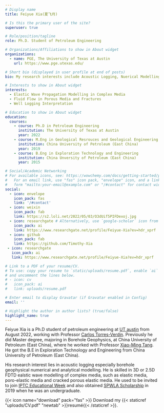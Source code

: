 ```yaml
---
# Display name
title: Feiyue Xia(夏飞月)

# Is this the primary user of the site?
superuser: true

# Role/position/tagline
role: Ph.D. Student of Petroleum Engineering

# Organizations/Affiliations to show in About widget
organizations:
  - name: PGE, The University of Texas at Austin
    url: https://www.pge.utexas.edu/

# Short bio (displayed in user profile at end of posts)
bio: My research interests include Acoustic Logging, Nuerical Modelling, Formation Evaluation.

# Interests to show in About widget
interests:
  - Elastic Wave Propagation Modelling in Complex Media
  - Fluid Flow in Porous Media and Fractures
  - Well Logging Interpretation

# Education to show in About widget
education:
  courses:
    - course: Ph.D in Petroleum Engineering
      institution: The University of Texas at Austin
      year: 2022
    - course: M.Eng in Geological Resrouces and Geological Engineering
      institution: China University of Petroleum (East China)
      year: 2019
    - course: B.Eng in Exploration Technology and Engineering
      institution: China Unversity of Petroleum (East China)
      year: 2015

# Social/Academic Networking
# For available icons, see: https://wowchemy.com/docs/getting-started/page-builder/#icons
#   For an email link, use "fas" icon pack, "envelope" icon, and a link in the
#   form "mailto:your-email@example.com" or "/#contact" for contact widget.
social:
  - icon: envelope
    icon_pack: fas
    link: '/#contact'
  - icon: weixin
    icon_pack: fab
    link: https://s2.loli.net/2022/05/03/O3dUif5PIFDexoj.jpg
  - icon: researchgate # Alternatively, use `google-scholar` icon from `ai` icon pack
    icon_pack: ai
    link: https://www.researchgate.net/profile/Feiyue-Xia?ev=hdr_xprf
  - icon: github
    icon_pack: fab
    link: https://github.com/Timothy-Xia
 - icon: researchgate
   icon_pack: ai
   link: https://www.researchgate.net/profile/Feiyue-Xia?ev=hdr_xprf

# Link to a PDF of your resume/CV.
# To use: copy your resume to `static/uploads/resume.pdf`, enable `ai` icons in `params.toml`,
# and uncomment the lines below.
# - icon: cv
#   icon_pack: ai
#   link: uploads/resume.pdf

# Enter email to display Gravatar (if Gravatar enabled in Config)
email: ''

# Highlight the author in author lists? (true/false)
highlight_name: true
---
```


Feiyue Xia is a Ph.D student of petroleum engineering at [UT austin](https://www.utexas.edu/) from August 2022, working with Professor [Carlos Torres-Verdin](https://pge.utexas.edu/facultystaff/faculty-directory/torres-verdin). Previously he did Master degree, majoring in Borehole Geophysics, at China University of Petroleum (East China), where he worked with Professor [Xiao-Ming Tang](https://www.researchgate.net/profile/Xiao-Ming-Tang-2). He got the B.E in Exploration Technology and Engineering from China University of Petroleum (East China).

His research interest lies in acoustic logging especially borehole geophysical numerical and analytical modelling. He is skilled in 3D or 2.5D FDTD ealstic wave modelling of complex media, such as elastic media, poro-elastic media and cracked porous elastic media. He used to be invited to join [IPTC Educational Week](https://www.iptcnet.org/19iptc/education-activities/education-week/) and also obtained [SPWLA Scholarship](https://www.spwla.org/SPWLA/Foundation/Grants_and_Scholarship_Recipients/SPWLA/Foundation/Grants_and_Scholarship_Recipients.aspx?hkey=9d374860-c03f-42eb-8108-c6d638f8a4ff) in 2019 when he was an undergraduate.

{{< icon name="download" pack="fas" >}} Download my {{< staticref "uploads/CV.pdf" "newtab" >}}resumé{{< /staticref >}}.
